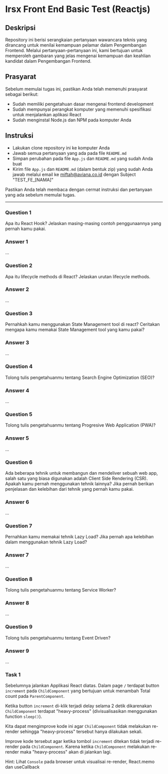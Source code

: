 # Irsx Front End Basic Test (Reactjs)

## Deskripsi
Repository ini berisi serangkaian pertanyaan wawancara teknis yang dirancang untuk menilai kemampuan pelamar dalam Pengembangan Frontend. Melalui pertanyaan-pertanyaan ini, kami bertujuan untuk memperoleh gambaran yang jelas mengenai kemampuan dan keahlian kandidat dalam Pengembangan Frontend.

## Prasyarat
Sebelum memulai tugas ini, pastikan Anda telah memenuhi prasyarat sebagai berikut:

- Sudah memiliki pengetahuan dasar mengenai frontend development
- Sudah mempunyai perangkat komputer yang memenuhi spesifikasi untuk menjalankan aplikasi React
- Sudah menginstal Node.js dan NPM pada komputer Anda

## Instruksi
- Lakukan clone repository ini ke komputer Anda
- Jawab semua pertanyaan yang ada pada file `README.md`
- Simpan perubahan pada file `App.js` dan `README.md` yang sudah Anda buat
- Kirim file `App.js` dan `README.md`  (dalam bentuk zip) yang sudah Anda jawab melalui email ke miftah@aviana.co.id dengan Subject "TEST_FE_[NAMA]"

Pastikan Anda telah membaca dengan cermat instruksi dan pertanyaan yang ada sebelum memulai tugas.
 
---

### Question 1
Apa itu React Hook? Jelaskan masing-masing contoh penggunaannya yang pernah kamu pakai.
### Answer 1
...
### Question 2
Apa itu lifecycle methods di React? Jelaskan urutan lifecycle methods.
### Answer 2
...
### Question 3
Pernahkah kamu menggunakan State Management tool di react? Ceritakan mengapa kamu memakai State Management tool yang kamu pakai?
### Answer 3
...
### Question 4
Tolong tulis pengetahuanmu tentang Search Engine Optimization (SEO)?
### Answer 4
...
### Question 5
Tolong tulis pengetahuanmu tentang Progresive Web Application (PWA)?
### Answer 5
...
### Question 6
Ada beberapa tehnik untuk membangun dan mendeliver sebuah web app, salah satu yang biasa digunakan adalah Client Side Rendering (CSR). Apakah kamu pernah menggunakan tehnik lainnya? Jika pernah berikan penjelasan dan kelebihan dari tehnik yang pernah kamu pakai.
### Answer 6
...
### Question 7
Pernahkan kamu memakai tehnik Lazy Load? Jika pernah apa kelebihan dalam menggunakan tehnik Lazy Load?
### Answer 7
...
### Question 8
Tolong tulis pengetahuanmu tentang Service Worker?
### Answer 8
...
### Question 9
Tolong tulis pengetahuanmu tentang Event Driven?
### Answer 9
...
### Task 1
Sebelumnya jalankan Applikasi React diatas. Dalam page `/` terdapat button `increment` pada `ChildComponent` yang bertujuan untuk menambah Total count pada `ParentComponent`. 

Ketika button `increment` di-klik terjadi delay selama 2 detik dikarenakan `ChildComponent` terdapat "heavy-process" (divisualisasikan menggunakan function `sleep()`).

Kita dapat mengimprove kode ini agar `ChildComponent` tidak melakukan re-render sehingga "heavy-process" tersebut hanya dilakukan sekali.

Improve kode tersebut agar ketika tombol `increment` ditekan tidak terjadi re-render pada `ChildComponent`. Karena ketika `ChildComponent` melakukan re-render maka "heavy-process" akan di jalankan lagi.

Hint: Lihat `Console` pada browser untuk visualisai re-render, React.memo dan useCallback
